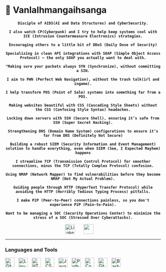 # 🐶 Vanlalhmangaihsanga
<p align="center"><strong><code>Disciple of AIDS(AI and Data Structures) and CyberSecurity.</code></strong></p>
<p align="center"><strong><code>I also watch CP(Cyberpunk) and I try to help keep systems cool with ICE (Intrusion Countermeasure Electronics) strategies.</code></strong></p>
<p align="center"><strong><code>Encouraging others to a little bit of DDoS (Daily Dose of Security)</code></strong></p>
<p align="center"><strong><code>Specializing in clean API integrations with SOAP (Simple Object Access Protocol) – the only SOAP you actually want to deal with.</code></strong></p>
<p align="center"><strong><code>"Making sure your packets always SYN (Synchronize), without committing a SIN.</code></strong></p>
<p align="center"><strong><code>I aim to PWN (Perfect Web Navigation), without the trash talk(irl and ingame).</code></strong></p>
<p align="center"><strong><code>I help transform POS (Point of Sale) systems into something far from a POS.</code></strong></p>
<p align="center"><strong><code>Making websites beautiful with CSS (Cascading Style Sheets) without the CSS (Confusing Style Syntax) headaches.</code></strong></p>
<p align="center"><strong><code>Locking down servers with SSH (Secure Shell), ensuring it’s safe from SSH (Super Secret Hacking).</code></strong></p>
<p align="center"><strong><code>Strengthening DNS (Domain Name System) configurations to ensure it’s far from DNS (Definitely Not Secure)</code></strong></p>
<p align="center"><strong><code>Building a robust SIEM (Security Information and Event Management) solution to handle everything, even when SIEM (See, I Expected Mayhem) happens</code></strong></p>
<p align="center"><strong><code>I streamline TCP (Transmission Control Protocol) for smoother connections, minus the TCP (Totally Complex Protocol) confusion.</code></strong></p>
<p align="center"><strong><code>Using NMAP (Network Mapper) to find vulnerabilities before they become NMAP (Not My Actual Problem).</code></strong></p>
<p align="center"><strong><code>Guiding people through HTTP (HyperText Transfer Protocol) while avoiding the HTTP (Horribly Tedious Typing Process) pitfalls.</code></strong></p>
<p align="center"><strong><code>I make P2P (Peer-to-Peer) connections painless, so you don't experience P2P (Pain-to-Pain).</code></strong></p>
<p align="center"><strong><code>Want to be managing a SOC (Security Operations Center) to minimize the stress of a SOC (Stressed Over Cyberattacks).</code></strong></p>
<!-- Social icons section -->
<p align="center">
  <a href="https://www.linkedin.com/in/vanlalhmangaihsanga-ralte-9a149b167/"><img width="32px" alt="LinkedIn" title="LinkedIn" src="https://i.imgur.com/yRpa1dQ.png"/></a>
  &#8287;&#8287;&#8287;&#8287;&#8287;
  <a href="discordapp.com/users/363402672801447937" alt="Discord" title="Discord ID"><img width="32px" src="https://i.imgur.com/OViZO8J.png"/></a>
  &#8287;&#8287;&#8287;&#8287;&#8287;
<!--   &#8287;&#8287;&#8287;&#8287;&#8287;
  <a href="http://eyl327.mywebcommunity.org/promos/"><img width="32px" alt="Free Stuff" title="Free gifts for you" src="https://i.imgur.com/0uVwkoZ.png"/></a> -->
</p>

---

### Languages and Tools

<img align="left" alt="Git" width="30px" style="padding-right:10px;" src="https://cdn.jsdelivr.net/gh/devicons/devicon/icons/git/git-original.svg" />
<img align="left" alt="Linux" width="30px" style="padding-right:10px;" src="https://cdn.jsdelivr.net/gh/devicons/devicon/icons/linux/linux-original.svg" />
<img align="left" alt="HTML" width="30px" style="padding-right:10px;" src="https://cdn.jsdelivr.net/gh/devicons/devicon/icons/html5/html5-plain.svg" />
<img align="left" alt="CSS" width="30px" style="padding-right:10px;" src="https://cdn.jsdelivr.net/gh/devicons/devicon/icons/css3/css3-plain.svg" />
<img align="left" alt="JavaScript" width="30px" style="padding-right:10px;" src="https://cdn.jsdelivr.net/gh/devicons/devicon/icons/javascript/javascript-plain.svg" />
<img align="left" alt="Python" width="30px" style="padding-right:10px;" src="https://cdn.jsdelivr.net/gh/devicons/devicon/icons/python/python-plain.svg" />
<img align="left" alt="C++" width="30px" style="padding-right:10px;" src="https://cdn.jsdelivr.net/gh/devicons/devicon/icons/cplusplus/cplusplus-line.svg" />
<img align="left" alt="GitHub" width="30px" style="padding-right:10px;" src="https://cdn.jsdelivr.net/gh/devicons/devicon/icons/github/github-original.svg" />
<img align="left" alt="Bash" width="30px" style="padding-right:10px;" src="https://cdn.jsdelivr.net/gh/devicons/devicon/icons/bash/bash-original.svg" />

